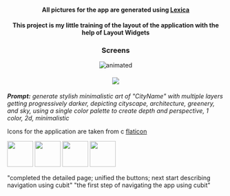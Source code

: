 <h4 align="center">All pictures for the app are generated using <a href="https://lexica.art/" target="_blank">Lexica</a></h4>

   <h4 align="center">This project is my little training of the layout of the application with the help of Layout Widgets</h4>
   
   <h3 align="center">Screens</h3> 

<p align="center">
  <img src="https://github.com/AnatoliyRoslyakov/travel_app/assets/91376345/b9b7cd19-f602-4e7f-9828-ae94cbfd3111.gif" alt="animated" />
</p>
  
<h4 align="center"><img src="https://user-images.githubusercontent.com/91376345/233624533-34c83927-d2b2-4179-8819-8ab074b91229.png" /></h4>

***Prompt:*** *generate stylish minimalistic art of "CityName" with multiple layers getting progressively darker, depicting cityscape, architecture, greenery, and sky, using a single color palette to create depth and perspective, 1 color, 2d, minimalistic*



Icons for the application are taken from  c <a href="https://www.flaticon.com/ru/" target="_blank">flaticon</a>


<img src="https://user-images.githubusercontent.com/91376345/233866826-acbccc25-1474-453c-9c5f-8be74655103f.png" width="60" /></h4>
<img src="https://user-images.githubusercontent.com/91376345/233866830-dce69be5-9d9e-4413-a499-97b0c357e611.png" width="60" /></h4>
<img src="https://user-images.githubusercontent.com/91376345/233866832-5e1ab2c6-8e77-4204-9186-05df4e0a85cb.png" width="60" /></h4>
<img src="https://user-images.githubusercontent.com/91376345/233866866-c2660cee-4e3a-429a-9f05-d8a68e3471e9.png" width="60" /></h4>


"completed the detailed page; unified the buttons; next start describing navigation using cubit"
"the first step of navigating the app using cubit"
